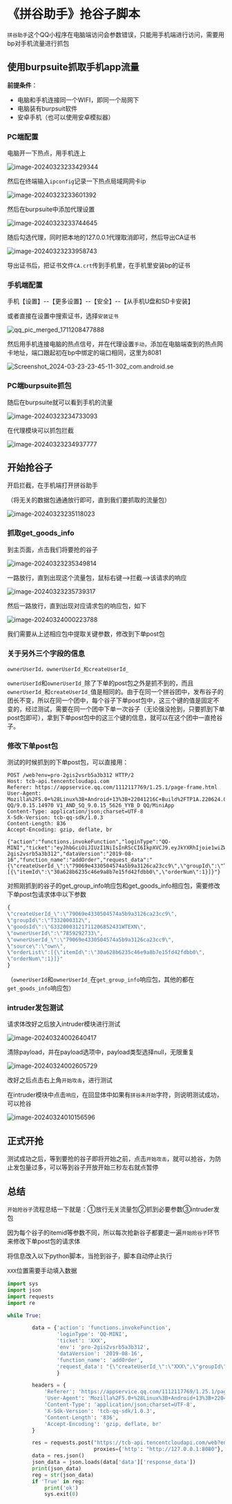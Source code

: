 # 《拼谷助手》抢谷子脚本


`拼谷助手`这个QQ小程序在电脑端访问会参数错误，只能用手机端进行访问，需要用bp对手机流量进行抓包

<!--more-->

## 使用burpsuite抓取手机app流量

**前提条件**：

- 电脑和手机连接同一个WIFI，即同一个局网下
- 电脑装有burpsuit软件
- 安卓手机（也可以使用安卓模拟器）

### PC端配置

电脑开一下热点，用手机连上

![image-20240323233429344](https://scofield-1313710994.cos.ap-beijing.myqcloud.com/image-20240323233429344.png?imageSlim)

然后在终端输入`ipconfig`记录一下热点局域网网卡ip

![image-20240323233601392](https://scofield-1313710994.cos.ap-beijing.myqcloud.com/image-20240323233601392.png?imageSlim)

然后在burpsuite中添加代理设置

![image-20240323233744645](https://scofield-1313710994.cos.ap-beijing.myqcloud.com/image-20240323233744645.png?imageSlim)

随后勾选代理，同时把本地的127.0.0.1代理取消即可，然后导出CA证书

![image-20240323233958743](https://scofield-1313710994.cos.ap-beijing.myqcloud.com/image-20240323233958743.png?imageSlim)

导出证书后，把证书文件`CA.crt`传到手机里，在手机里安装bp的证书

### 手机端配置

手机【设置】--【更多设置】--【安全】--【从手机U盘和SD卡安装】

或者直接在设置中搜索证书，选择`安装证书`

![qq_pic_merged_1711208477888](C:\Users\scofi\Downloads/qq_pic_merged_1711208477888.jpg)

然后用手机连接电脑的热点信号，并在代理设置`手动`，添加在电脑端查到的热点网卡地址，端口跟起初在bp中绑定的端口相同，这里为8081

![Screenshot_2024-03-23-23-45-11-302_com.android.se](C:\Users\scofi\Downloads/Screenshot_2024-03-23-23-45-11-302_com.android.se.jpg)

### PC端burpsuite抓包

随后在burpsuite就可以看到手机的流量

![image-20240323234733093](https://scofield-1313710994.cos.ap-beijing.myqcloud.com/image-20240323234733093.png?imageSlim)

在代理模块可以抓包拦截

![image-20240323234937777](https://scofield-1313710994.cos.ap-beijing.myqcloud.com/image-20240323234937777.png?imageSlim)

## 开始抢谷子

开启拦截，在手机端打开拼谷助手

（将无关的数据包通通放行即可，直到我们要抓取的流量包）

![image-20240323235118023](https://scofield-1313710994.cos.ap-beijing.myqcloud.com/image-20240323235118023.png?imageSlim)

### 抓取get_goods_info

到主页面，点击我们将要抢的谷子

![image-20240323235349814](https://scofield-1313710994.cos.ap-beijing.myqcloud.com/image-20240323235349814.png?imageSlim)

一路放行，直到出现这个流量包，鼠标右键-->拦截-->该请求的响应

![image-20240323235739317](https://scofield-1313710994.cos.ap-beijing.myqcloud.com/image-20240323235739317.png?imageSlim)

然后一路放行，直到出现对应请求包的响应包，如下

![image-20240324000223788](https://scofield-1313710994.cos.ap-beijing.myqcloud.com/image-20240324000223788.png?imageSlim)

我们需要从上述相应包中提取关键参数，修改到下单post包

### 关于另外三个字段的信息

```
ownerUserId，ownerUserId_和createUserId_
```

`ownerUserId`和`ownerUserId_`除了下单的post包之外是抓不到的，而且`ownerUserId_`和`createUserId_`值是相同的。由于在同一个拼谷团中，发布谷子的团长不变，所以在同一个团中，每个谷子下单post包中，这三个键的值是固定不变的，经过测试，需要在同一个团中下单一次谷子（无论强没抢到，只要抓到下单post包即可），拿到下单post包中的这三个键的信息，就可以在这个团中一直抢谷子。

### 修改下单post包

测试的时候抓到的下单post包，可以直接用：

```http
POST /web?env=pro-2gis2vsrb5a3b312 HTTP/2
Host: tcb-api.tencentcloudapi.com
Referer: https://appservice.qq.com/1112117769/1.25.1/page-frame.html
User-Agent: Mozilla%2F5.0+%28Linux%3B+Android+13%3B+22041216C+Build%2FTP1A.220624.014%3B+wv%29+AppleWebKit%2F537.36+%28KHTML%2C+like+Gecko%29+Version%2F4.0+Chrome%2F122.0.6261.119+Mobile+Safari%2F537.36 QQ/9.0.15.14970 V1_AND_SQ_9.0.15_5626_YYB_D QQ/MiniApp
Content-Type: application/json;charset=UTF-8
X-Sdk-Version: tcb-qq-sdk/1.0.3
Content-Length: 836
Accept-Encoding: gzip, deflate, br

{"action":"functions.invokeFunction","loginType":"QQ-MINI","ticket":"eyJhbGciOiJIUzI1NiIsInR5cCI6IkpXVCJ9.eyJkYXRhIjoie1wiZW52SWRcIjpcInByby0yZ2lzMnZzcmI1YTNiMzEyXCIsXCJxcUFwcElkXCI6XCIxMTEyMTE3NzY5XCIsXCJvcGVuSWRcIjpcIjkxRDdBMDM3OTUzNTQxQ0RGOUI5QTMzOTZBOUQ4RTQ5XCIsXCJ1dWlkXCI6XCI0NDU0ZWI4ZTYxMjE0YmIyODliMTlmMDA2M2RiYTZlYVwifSIsImlhdCI6MTcxMTIwODk5OSwiZXhwIjoxNzExMjE2MTk5fQ.QphmoffNQbsMWZbpOqNIwXXAtNGpC0aBHmEu7Bp5vaE","env":"pro-2gis2vsrb5a3b312","dataVersion":"2019-08-16","function_name":"addOrder","request_data":"{\"createUserId_\":\"79069e4330504574a5b9a3126ca23cc9\",\"groupId\":\"T332000312\",\"goodsId\":\"G3320003121711206852431WTEXN\",\"ownerUserId\":\"7859292733\",\"ownerUserId_\":\"79069e4330504574a5b9a3126ca23cc9\",\"source\":\"own\",\"orderList\":[{\"itemId\":\"30a628b6235c46e9a8b7e15fd42fdbb0\",\"orderNum\":1}]}"}
```

对照刚抓到的谷子的get_group_info响应包和get_goods_info相应包，需要修改下单post包请求体中以下参数

```js
{
\"createUserId_\":\"79069e4330504574a5b9a3126ca23cc9\",
\"groupId\":\"T332000312\",
\"goodsId\":\"G3320003121711206852431WTEXN\",
\"ownerUserId\":\"7859292733\",
\"ownerUserId_\":\"79069e4330504574a5b9a3126ca23cc9\",
\"source\":\"own\",
\"orderList\":[{\"itemId\":\"30a628b6235c46e9a8b7e15fd42fdbb0\",
\"orderNum\":1}]}"
}
```

（`ownerUserId`和`ownerUserId_`在`get_group_info`响应包，其他的都在`get_goods_info`响应包）

### intruder发包测试

请求体改好之后放入intruder模块进行测试

![image-20240324002640417](https://scofield-1313710994.cos.ap-beijing.myqcloud.com/image-20240324002640417.png?imageSlim)

清除payload，并在payload选项中，payload类型选择null，无限重复

![image-20240324002605729](https://scofield-1313710994.cos.ap-beijing.myqcloud.com/image-20240324002605729.png?imageSlim)

改好之后点击右上角`开始攻击`，进行测试

在intruder模块中点击`响应`，在回显体中如果有`拼谷未开始`字符，则说明测试成功，可以抢谷

![image-20240324010156596](https://scofield-1313710994.cos.ap-beijing.myqcloud.com/image-20240324010156596.png?imageSlim)

## 正式开抢

测试成功之后，等到要抢的谷子即将开始之前，点击`开始攻击`，就可以抢谷，为防止发包量过多，可以等到谷子开放开始三秒左右就点暂停

## 总结

`开始抢谷子`流程总结一下就是：①放行无关流量包②抓到必要参数③intruder发包

因为每个谷子的itemid等参数不同，所以每次抢新谷子都要走一遍`开始抢谷子`环节来修改下单post包的请求体

将信息改入以下python脚本，当抢到谷子，脚本自动停止执行

`XXX`位置需要手动填入数据

```python
import sys
import json
import requests
import re

while True:

        data = {'action': 'functions.invokeFunction',
                'loginType': 'QQ-MINI',
                'ticket': 'XXX',
                'env': 'pro-2gis2vsrb5a3b312',
                'dataVersion': '2019-08-16',
                'function_name': 'addOrder',
                'request_data': "{\"createUserId_\":\"XXX\",\"groupId\":\"XXX\",\"goodsId\":\"XXX\",\"ownerUserId\":\"XXX\",\"ownerUserId_\":\"XXX\",\"source\":\"own\",\"orderList\":[{\"itemId\":\"XXX\",\"orderNum\":1}]}"
                }

        headers = {
            'Referer': 'https://appservice.qq.com/1112117769/1.25.1/page-frame.html',
            'User-Agent': 'Mozilla%2F5.0+%28Linux%3B+Android+13%3B+22041216C+Build%2FTP1A.220624.014%3B+wv%29+AppleWebKit          %2F537.36+%28KHTML%2C+like+Gecko%29+Version%2F4.0+Chrome%2F122.0.6261.119+Mobile+Safari%2F537.36 QQ/            9.0.15.14970 V1_AND_SQ_9.0.15_5626_YYB_D QQ/MiniApp',
            'Content-Type': 'application/json;charset=UTF-8',
            'X-Sdk-Version': 'tcb-qq-sdk/1.0.3',
            'Content-Length': '836',
            'Accept-Encoding': 'gzip, deflate, br'
        }

        res = requests.post("https://tcb-api.tencentcloudapi.com/web?env=pro-2gis2vsrb5a3b312",
                            proxies={'http': "http://127.0.0.1:8080"}, data=json.dumps(data), headers=headers)
        data = res.json()
        json_data = json.loads(data['data']['response_data'])
        print(json_data)
        reg = str(json_data)
        if 'True' in reg:
            print('ok')
            sys.exit(0)
```


